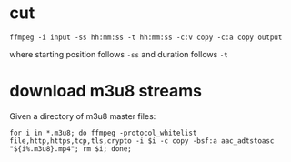 # cut

```
ffmpeg -i input -ss hh:mm:ss -t hh:mm:ss -c:v copy -c:a copy output
```

where starting position follows `-ss` and duration follows `-t`

# download m3u8 streams

Given a directory of m3u8 master files:

```
for i in *.m3u8; do ffmpeg -protocol_whitelist file,http,https,tcp,tls,crypto -i $i -c copy -bsf:a aac_adtstoasc "${i%.m3u8}.mp4"; rm $i; done;
```
